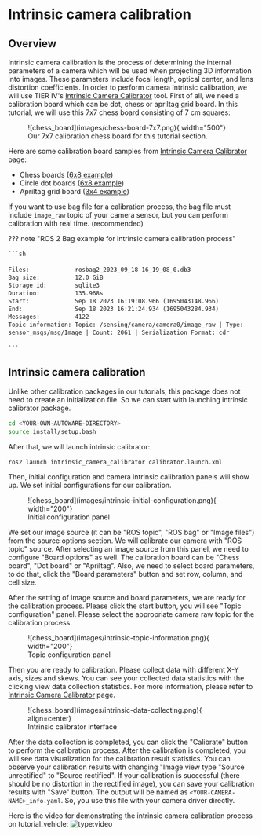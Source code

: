 # Intrinsic camera calibration

## Overview

Intrinsic camera calibration is the process
of determining the internal parameters of a camera
which will be used when projecting 3D information into images.
These parameters include focal length, optical center, and lens distortion coefficients.
In order to perform camera Intrinsic calibration,
we will use TIER IV's [Intrinsic Camera Calibrator](https://github.com/tier4/CalibrationTools/blob/tier4/universe/sensor/docs/how_to_intrinsic_camera.md) tool.
First of all, we need a calibration board which can be dot, chess or apriltag grid board.
In this tutorial, we will use this 7x7 chess board consisting of 7 cm squares:

<figure markdown>
  ![chess_board](images/chess-board-7x7.png){ width="500"}
  <figcaption>
    Our 7x7 calibration chess board for this tutorial section.
  </figcaption>
</figure>

Here are some calibration board samples from [Intrinsic Camera Calibrator](https://github.com/tier4/CalibrationTools/blob/tier4/universe/sensor/docs/how_to_intrinsic_camera.md) page:

- Chess boards ([6x8 example](https://github.com/tier4/CalibrationTools/blob/tier4/universe/sensor/docs/resource/checkerboard_8x6.pdf))
- Circle dot boards ([6x8 example](https://github.com/tier4/CalibrationTools/blob/tier4/universe/sensor/docs/resource/circle_8x6.pdf))
- Apriltag grid board ([3x4 example](https://github.com/tier4/CalibrationTools/blob/tier4/universe/sensor/docs/resource/apriltag_grid_3x4.pdf))

If you want to use bag file for a calibration process,
the bag file must include `image_raw` topic of your camera sensor,
but you can perform calibration with real time.
(recommended)

??? note "ROS 2 Bag example for intrinsic camera calibration process"

    ```sh

    Files:             rosbag2_2023_09_18-16_19_08_0.db3
    Bag size:          12.0 GiB
    Storage id:        sqlite3
    Duration:          135.968s
    Start:             Sep 18 2023 16:19:08.966 (1695043148.966)
    End:               Sep 18 2023 16:21:24.934 (1695043284.934)
    Messages:          4122
    Topic information: Topic: /sensing/camera/camera0/image_raw | Type: sensor_msgs/msg/Image | Count: 2061 | Serialization Format: cdr

    ```

## Intrinsic camera calibration

Unlike other calibration packages in our tutorials,
this package does not need to create an initialization file.
So we can start with launching intrinsic calibrator package.

```bash
cd <YOUR-OWN-AUTOWARE-DIRECTORY>
source install/setup.bash
```

After that, we will launch intrinsic calibrator:

```bash
ros2 launch intrinsic_camera_calibrator calibrator.launch.xml
```

Then, initial configuration and camera intrinsic calibration panels will show up.
We set initial configurations for our calibration.

<figure markdown>
  ![chess_board](images/intrinsic-initial-configuration.png){ width="200"}
  <figcaption>
    Initial configuration panel
  </figcaption>
</figure>

We set our image source (it can be "ROS topic", "ROS bag" or "Image files")
from the source options section.
We will calibrate our camera with "ROS topic" source.
After selecting an image source from this panel, we need to configure "Board options" as well.
The calibration board can be "Chess board", "Dot board" or "Apriltag".
Also, we need to select board parameters,
to do that, click the "Board parameters" button and set row, column, and cell size.

After the setting of image source and board parameters, we are ready for the calibration process.
Please click the start button, you will see "Topic configuration" panel.
Please select the appropriate camera raw topic for the calibration process.

<figure markdown>
  ![chess_board](images/intrinsic-topic-information.png){ width="200"}
  <figcaption>
    Topic configuration panel
  </figcaption>
</figure>

Then you are ready to calibration.
Please collect data with different X-Y axis, sizes and skews.
You can see your collected data statistics with the clicking view data collection statistics.
For more information,
please refer to [Intrinsic Camera Calibrator](https://github.com/tier4/CalibrationTools/blob/tier4/universe/sensor/docs/how_to_intrinsic_camera.md) page.

<figure markdown>
  ![chess_board](images/intrinsic-data-collecting.png){ align=center}
  <figcaption>
    Intrinsic calibrator interface
  </figcaption>
</figure>

After the data collection is completed,
you can click the "Calibrate" button to perform the calibration process.
After the calibration is completed,
you will see data visualization for the calibration result statistics.
You can observe your calibration results with changing "Image view type "Source unrectified"
to "Source rectified".
If your calibration is successful (there should be no distortion in the rectified image),
you can save your calibration results with "Save" button.
The output will be named as `<YOUR-CAMERA-NAME>_info.yaml`.
So, you use this file with your camera driver directly.

Here is the video
for demonstrating the intrinsic camera calibration process on tutorial_vehicle:
![type:video](https://youtube.com/embed/jN77AdGFrGU)
